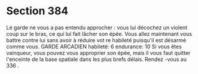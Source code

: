 # Section 384

Le garde ne vous a pas entendu approcher : vous lui décochez un
violent coup sur le bras, ce qui lui fait lâcher son épée. Vous allez
maintenant vous battre contre lui sans avoir à réduire vot re
habileté  puisqu'il est désarmé comme vous.
GARDE  ARCADIEN  habileté:  6 endurance:  10
Si vous êtes vainqueur, vous pouvez vous approprier son épée,
mais il vous faut quitter l'enceinte de la base spatiale dans les
plus brefs délais. Rendez -vous au 336 .